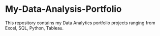 # My-Data-Analysis-Portfolio
This repository contains my Data Analytics portfolio projects ranging from Excel, SQL, Python, Tableau.
